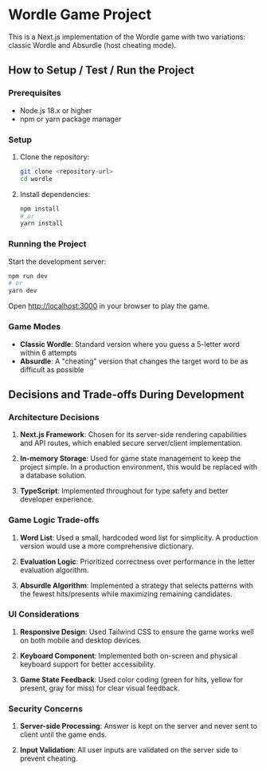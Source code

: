 # Wordle Game Project

This is a Next.js implementation of the Wordle game with two variations: classic Wordle and Absurdle (host cheating mode).

## How to Setup / Test / Run the Project

### Prerequisites
- Node.js 18.x or higher
- npm or yarn package manager

### Setup
1. Clone the repository:
   ```bash
   git clone <repository-url>
   cd wordle
   ```

2. Install dependencies:
   ```bash
   npm install
   # or
   yarn install
   ```

### Running the Project
Start the development server:
```bash
npm run dev
# or
yarn dev
```

Open [http://localhost:3000](http://localhost:3000) in your browser to play the game.

### Game Modes
- **Classic Wordle**: Standard version where you guess a 5-letter word within 6 attempts
- **Absurdle**: A "cheating" version that changes the target word to be as difficult as possible

## Decisions and Trade-offs During Development

### Architecture Decisions
1. **Next.js Framework**: Chosen for its server-side rendering capabilities and API routes, which enabled secure server/client implementation.

2. **In-memory Storage**: Used for game state management to keep the project simple. In a production environment, this would be replaced with a database solution.

3. **TypeScript**: Implemented throughout for type safety and better developer experience.

### Game Logic Trade-offs
1. **Word List**: Used a small, hardcoded word list for simplicity. A production version would use a more comprehensive dictionary.

2. **Evaluation Logic**: Prioritized correctness over performance in the letter evaluation algorithm.

3. **Absurdle Algorithm**: Implemented a strategy that selects patterns with the fewest hits/presents while maximizing remaining candidates.

### UI Considerations
1. **Responsive Design**: Used Tailwind CSS to ensure the game works well on both mobile and desktop devices.

2. **Keyboard Component**: Implemented both on-screen and physical keyboard support for better accessibility.

3. **Game State Feedback**: Used color coding (green for hits, yellow for present, gray for miss) for clear visual feedback.

### Security Concerns
1. **Server-side Processing**: Answer is kept on the server and never sent to client until the game ends.

2. **Input Validation**: All user inputs are validated on the server side to prevent cheating.
